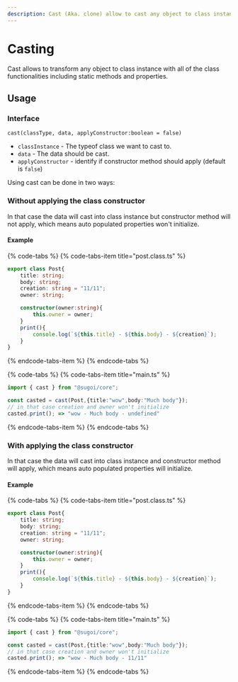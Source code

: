 ```yaml
---
description: Cast (Aka. clone) allow to cast any object to class instance
---
```


# Casting

Cast  allows to transform any object to class instance with all of the class functionalities including static methods and properties.

## Usage

### Interface

`cast(classType, data, applyConstructor:boolean = false)`

* `classInstance` - The typeof class we want to cast to.
* `data` -  The data should be cast.
* `applyConstructor` - identify if constructor method should apply \(default is `false`\)



Using cast can be done in two ways:

### Without applying the class constructor

In that case the data will cast into class instance but constructor method will not apply, which means auto populated properties won't initialize.

#### Example

{% code-tabs %}
{% code-tabs-item title="post.class.ts" %}
```typescript
export class Post{
    title: string;
    body: string;
    creation: string = "11/11";
    owner: string;

    constructor(owner:string){
        this.owner = owner;
    }
    print(){
        console.log(`${this.title} - ${this.body} - ${creation}`);
    }
}
```
{% endcode-tabs-item %}
{% endcode-tabs %}

{% code-tabs %}
{% code-tabs-item title="main.ts" %}
```typescript
import { cast } from "@sugoi/core";

const casted = cast(Post,{title:"wow",body:"Much body"});
// in that case creation and owner won't initialize
casted.print(); => "wow - Much body - undefined"
```
{% endcode-tabs-item %}
{% endcode-tabs %}

### With applying the class constructor

In that case the data will cast into class instance and constructor method will apply, which means auto populated properties will initialize.

#### Example

{% code-tabs %}
{% code-tabs-item title="post.class.ts" %}
```typescript
export class Post{
    title: string;
    body: string;
    creation: string = "11/11";
    owner: string;

    constructor(owner:string){
        this.owner = owner;
    }
    print(){
        console.log(`${this.title} - ${this.body} - ${creation}`);
    }
}
```
{% endcode-tabs-item %}
{% endcode-tabs %}

{% code-tabs %}
{% code-tabs-item title="main.ts" %}
```typescript
import { cast } from "@sugoi/core";

const casted = cast(Post,{title:"wow",body:"Much body"});
// in that case creation and owner won't initialize
casted.print(); => "wow - Much body - 11/11"
```
{% endcode-tabs-item %}
{% endcode-tabs %}



